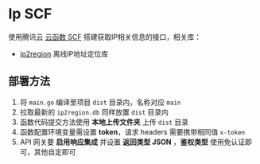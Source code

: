# Ip SCF

使用腾讯云 [云函数 SCF](https://cloud.tencent.com/product/scf) 搭建获取IP相关信息的接口，相关库：

- [ip2region](https://github.com/lionsoul2014/ip2region) 离线IP地址定位库

## 部署方法

1. 将 `main.go` 编译至项目 `dist` 目录内，名称对应 `main` 
2. 拉取最新的 `ip2region.db` 同样放置 `dist` 目录内
3. 函数代码提交方法使用 **本地上传文件夹** 上传 `dist` 目录
4. 函数配置环境变量需设置 **token**，请求 headers 需要携带相同值 `x-token`
5. API 网关要 **启用响应集成** 并设置 **返回类型 JSON** ，**鉴权类型** 使用免认证即可，其他自定即可

